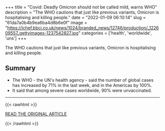 +++
title = "Covid: Deadly Omicron should not be called mild, warns WHO"
description = "The WHO cautions that just like previous variants, Omicron is hospitalising and killing people."
date = "2022-01-09 06:10:14"
slug = "61da7a0b4b9ea6ba4d8b6e0f"
image = "https://ichef.bbci.co.uk/news/1024/branded_news/12746/production/_122609557_gettyimages-1237542827.jpg"
categories = ['health', 'worldwide', 'uns']
+++

The WHO cautions that just like previous variants, Omicron is hospitalising and killing people.

## Summary

- The WHO - the UN's health agency - said the number of global cases has increased by 71% in the last week, and in the Americas by 100%.
- It said that among severe cases worldwide, 90% were unvaccinated.

---

{{< rawhtml >}}
  <p class="article-category">
    <a target="_blank" href="https://www.bbc.com/news/world-59901547">READ THE ORIGINAL ARTICLE</a>
  </p>
{{< /rawhtml >}}
